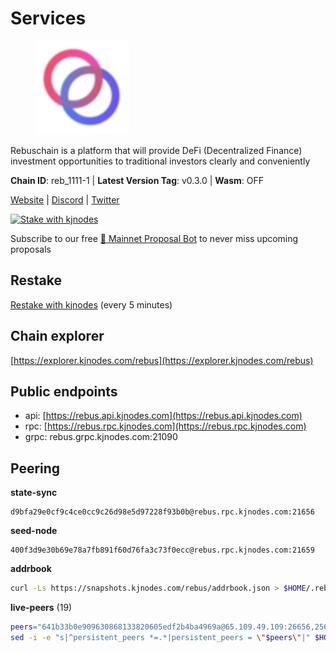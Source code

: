 # Services

<figure><img src="https://raw.githubusercontent.com/kj89/cosmos-images/main/logos/rebus.png" width="150" alt=""><figcaption></figcaption></figure>

Rebuschain is a platform that will provide DeFi (Decentralized Finance)  investment opportunities to traditional investors clearly and conveniently

**Chain ID**: reb_1111-1 | **Latest Version Tag**: v0.3.0 | **Wasm**: OFF

[Website](https://www.rebuschain.com) | [Discord](https://discord.gg/rebuschain) | [Twitter](https://twitter.com/RebusChain)

[![Stake with kjnodes](https://i.ibb.co/cr44Q8j/button-stake-with-kjnodes.png)](https://restake.app/rebus/rebusvaloper1vndzy8y55ylgpmmsc34uy8rm6kqlml6ffs9lrv)

Subscribe to our free [🤖 Mainnet Proposal Bot](https://t.me/kjnodes_proposal_bot) to never miss upcoming proposals

## Restake

[Restake with kjnodes](https://restake.app/rebus/rebusvaloper1vndzy8y55ylgpmmsc34uy8rm6kqlml6ffs9lrv) (every 5 minutes)
## Chain explorer
[https://explorer.kjnodes.com/rebus](https://explorer.kjnodes.com/rebus)

## Public endpoints

* api: [https://rebus.api.kjnodes.com](https://rebus.api.kjnodes.com)
* rpc: [https://rebus.rpc.kjnodes.com](https://rebus.rpc.kjnodes.com)
* grpc: rebus.grpc.kjnodes.com:21090

## Peering

**state-sync**

```text
d9bfa29e0cf9c4ce0cc9c26d98e5d97228f93b0b@rebus.rpc.kjnodes.com:21656
```

**seed-node**

```text
400f3d9e30b69e78a7fb891f60d76fa3c73f0ecc@rebus.rpc.kjnodes.com:21659
```

**addrbook**
```bash
curl -Ls https://snapshots.kjnodes.com/rebus/addrbook.json > $HOME/.rebusd/config/addrbook.json
```

**live-peers** (19)
```bash
peers="641b33b0e909630868133820605edf2b4ba4969a@65.109.49.109:26656,256d9790bf186f5a275790f7fe01e1b8800dcaaf@65.21.88.78:26656,faf349e185255c4aa2786da4f8ac70ea13849db0@169.155.45.128:26656,cd71aa366822800a2aa7051fae69127f78b3f203@188.165.225.226:26656,89757803f40da51678451735445ad40d5b15e059@169.155.44.106:26656,8f023504e27873141164b6fbf1c4b788ff8d533b@159.69.200.24:26656,4e3e545e85000045ef44905ab683a5db6f87cdbe@88.198.32.17:37656,fa292bfad37826c9da43894b349b1480dff516b5@65.108.99.254:31656,241c83e7a6ff769d66be0c4848db44cdcac8b4b0@192.99.62.83:26656,ebc4d27be0c87f537b44250c2e22ad349dc59fb6@158.69.116.134:26656,6712c72792a0753a4e8d9fae298f50b92892194c@23.175.49.98:10656,e6f1684ed8ed5c586b188bf7088026da4ffdaff6@134.65.193.78:26656,237bfc05da5f8cabee00f148995333f37186d232@164.68.121.101:26656,d9bfa29e0cf9c4ce0cc9c26d98e5d97228f93b0b@65.109.88.38:21656,ae67d4c37632435e0d5f27041f50af20d227bdc2@93.170.72.118:21656,34e3178b6e0f25451fd690c15fc199d5a9bdfb9b@15.204.197.11:26656,92245ff5c7a4b293d2f0c7f9afca0ddad2e0fb52@65.108.244.178:26656,d12f9b52ca0e11cdeca5c46e802249ade4c39c45@185.248.24.40:26656,5fb9952f3eaeb5be3aab37425831c2a4830a019d@65.21.133.125:29656"
sed -i -e "s|^persistent_peers *=.*|persistent_peers = \"$peers\"|" $HOME/.rebusd/config/config.toml
```
